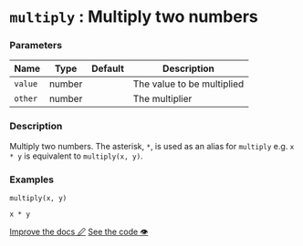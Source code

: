<!--- Generated documentation. Do not edit! -->

# `multiply` : Multiply two numbers

### Parameters

Name | Type | Default | Description
---- | ---- | ------- | -----------
`value` | number |  |The value to be multiplied
`other` | number |  |The multiplier


### Description

Multiply two numbers. The asterisk, `*`, is used as an alias for `multiply` e.g. `x * y` is equivalent to `multiply(x, y)`.

### Examples


```mini
multiply(x, y)
```


```mini
x * y
```

<p class="tools">
  <a class="edit button" href="https://github.com/stencila/libcore/edit/master/defs/multiply.fun.txt" target="_blank">Improve the docs 🖉</a>
  <a class="code button" href="https://github.com/stencila/libcore/blob/master/js/src/multiply.js" target="_blank">See the code 👁</a>
</p>
